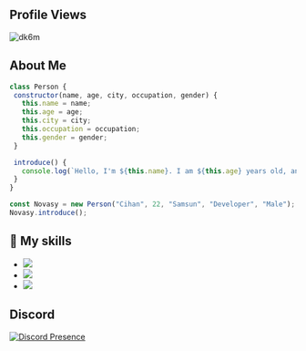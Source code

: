 ## Profile Views
<img src="https://komarev.com/ghpvc/?username=dk6m&label=Profile%20Views&color=da004e" alt="dk6m" />

## About Me
 ```js
class Person {
  constructor(name, age, city, occupation, gender) {
    this.name = name;
    this.age = age;
    this.city = city;
    this.occupation = occupation;
    this.gender = gender;
  }

  introduce() {
    console.log(`Hello, I'm ${this.name}. I am ${this.age} years old, and I live in ${this.city}. I work as a ${this.occupation}, and I am ${this.gender}.`);
  }
}

const Novasy = new Person("Cihan", 22, "Samsun", "Developer", "Male");
Novasy.introduce();
```

## 🔧 My skills 
- ![](https://img.shields.io/badge/Code-JavaScript-black?style=flat-square&logo=javascript&logoColor=brightgreen)
- ![](https://img.shields.io/badge/Code-Python-black?style=flat-square&logo=python&logoColor=brightgreen)
- ![](https://img.shields.io/badge/Code-PHP-black?style=flat-square&logo=php&logoColor=cyan)

## Discord 
[![Discord Presence](https://lanyard.cnrad.dev/api/246383236744347648)](https://discord.com/users/246383236744347648)

